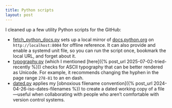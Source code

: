 ```yaml
---
title: Python scripts
layout: post
---
```


I cleaned up a few utility Python scripts for the GitHub:

- [fetch_python_docs.py](https://github.com/maxkapur/fetch_python_docs.py) sets
  up a local mirror of [docs.python.org](https://docs.python.org/) on
  `http://localhost:8004` for offline reference. It can also provide and enable
  a systemd unit file, so you can run the script once, bookmark the local URL,
  and forget about it.
- [typography.py](https://github.com/maxkapur/typography.py) (which I mentioned
  [here]({% post_url 2025-07-02-tried-recently %})) checks for ASCII typography
  that can be better rendered as Unicode. For example, it recommends changing
  the hyphen in the page range `278-81` to an en dash.
- [dated.py](https://github.com/maxkapur/dated.py) applies my [obnoxious
  filename convention]({% post_url 2024-04-26-iso-dates-filenames %}) to create
  a dated working copy of a file—useful when collaborating with people who
  aren’t comfortable with version control systems.

